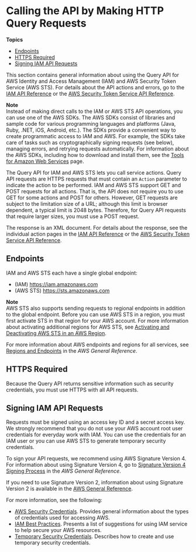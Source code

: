 # Calling the API by Making HTTP Query Requests<a name="programming"></a>

**Topics**
+ [Endpoints](#IAMEndpoints)
+ [HTTPS Required](#IAMHTTPSRequired)
+ [Signing IAM API Requests](#SigVersion)

This section contains general information about using the Query API for AWS Identity and Access Management \(IAM\) and AWS Security Token Service \(AWS STS\)\. For details about the API actions and errors, go to the [IAM API Reference](http://docs.aws.amazon.com/IAM/latest/APIReference/) or the [AWS Security Token Service API Reference](http://docs.aws.amazon.com/STS/latest/APIReference/)\. 

**Note**  
Instead of making direct calls to the IAM or AWS STS API operations, you can use one of the AWS SDKs\. The AWS SDKs consist of libraries and sample code for various programming languages and platforms \(Java, Ruby, \.NET, iOS, Android, etc\.\)\. The SDKs provide a convenient way to create programmatic access to IAM and AWS\. For example, the SDKs take care of tasks such as cryptographically signing requests \(see below\), managing errors, and retrying requests automatically\. For information about the AWS SDKs, including how to download and install them, see the [Tools for Amazon Web Services](http://aws.amazon.com/tools/) page\. 

The Query API for IAM and AWS STS lets you call service actions\. Query API requests are HTTPS requests that must contain an `Action` parameter to indicate the action to be performed\. IAM and AWS STS support GET and POST requests for all actions\. That is, the API does not require you to use GET for some actions and POST for others\. However, GET requests are subject to the limitation size of a URL; although this limit is browser dependent, a typical limit is 2048 bytes\. Therefore, for Query API requests that require larger sizes, you must use a POST request\. 

The response is an XML document\. For details about the response, see the individual action pages in the [IAM API Reference](http://docs.aws.amazon.com/IAM/latest/APIReference/) or the [AWS Security Token Service API Reference](http://docs.aws.amazon.com/STS/latest/APIReference/)\.

## Endpoints<a name="IAMEndpoints"></a>

IAM and AWS STS each have a single global endpoint:
+ \(IAM\) [https://iam\.amazonaws\.com](https://iam.amazonaws.com)
+ \(AWS STS\) [https://sts\.amazonaws\.com](https://sts.amazonaws.com)

**Note**  
AWS STS also supports sending requests to regional endpoints in addition to the global endpoint\. Before you can use AWS STS in a region, you must first activate STS in that region for your AWS account\. For more information about activating additional regions for AWS STS, see [Activating and Deactivating AWS STS in an AWS Region](id_credentials_temp_enable-regions.md)\.

For more information about AWS endpoints and regions for all services, see [Regions and Endpoints](http://docs.aws.amazon.com/general/latest/gr/index.html?rande.html) in the *AWS General Reference*\. 

## HTTPS Required<a name="IAMHTTPSRequired"></a>

Because the Query API returns sensitive information such as security credentials, you must use HTTPS with all API requests\. 

## Signing IAM API Requests<a name="SigVersion"></a>

Requests must be signed using an access key ID and a secret access key\. We strongly recommend that you do not use your AWS account root user credentials for everyday work with IAM\. You can use the credentials for an IAM user or you can use AWS STS to generate temporary security credentials\.

To sign your API requests, we recommend using AWS Signature Version 4\. For information about using Signature Version 4, go to [Signature Version 4 Signing Process](http://docs.aws.amazon.com/general/latest/gr/signature-version-4.html) in the *AWS General Reference*\. 

If you need to use Signature Version 2, information about using Signature Version 2 is available in the [AWS General Reference](http://docs.aws.amazon.com/general/latest/gr/signing_aws_api_requests.html)\.

For more information, see the following:
+  [AWS Security Credentials](http://docs.aws.amazon.com/general/latest/gr/aws-security-credentials.html)\. Provides general information about the types of credentials used for accessing AWS\. 
+ [IAM Best Practices](best-practices.md)\. Presents a list of suggestions for using IAM service to help secure your AWS resources\. 
+ [Temporary Security Credentials](id_credentials_temp.md)\. Describes how to create and use temporary security credentials\. 